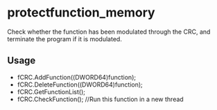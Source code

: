 # protectfunction_memory
Check whether the function has been modulated through the CRC, and terminate the program if it is modulated.

## Usage
* fCRC.AddFunction((DWORD64)function);
* fCRC.DeleteFunction((DWORD64)function);
* fCRC.GetFunctionList();
* fCRC.CheckFunction(); //Run this function in a new thread
